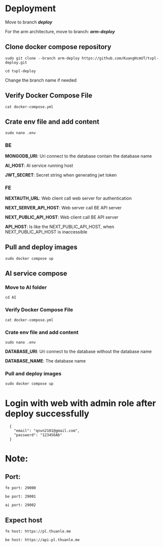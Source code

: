 # Deployment

Move to branch **_deploy_**

For the arm architecture, move to branch: **_arm-deploy_**

## Clone docker compose repository

```
sudo git clone --branch arm-deploy https://github.com/KuangHcmUT/tvpl-deploy.git

cd tvpl-deploy
```

Change the branch name if needed

## Verify Docker Compose File

```
cat docker-compose.yml
```

## Crate env file and add content

```
sudo nano .env
```

### BE

**MONGODB_URI**: Uri connect to the database contain the database name

**AI_HOST**: AI service running host

**JWT_SECRET**: Secret string when generating jwt token

### FE

**NEXTAUTH_URL**: Web client call web server for authentication

**NEXT_SERVER_API_HOST**: Web server call BE API server

**NEXT_PUBLIC_API_HOST**: Web client call BE API server

**API_HOST**: Is like the NEXT_PUBLIC_API_HOST, when NEXT_PUBLIC_API_HOST is inaccessible

## Pull and deploy images

```
sudo docker compose up
```

## AI service compose

### Move to AI folder

```
cd AI
```

### Verify Docker Compose File

```
cat docker-compose.yml
```

### Crate env file and add content

```
sudo nano .env
```

**DATABASE_URI**: Uri connect to the database without the database name

**DATABASE_NAME**: The database name

### Pull and deploy images

```
sudo docker compose up
```

# Login with web with admin role after deploy successfully

```
  {
    "email": "qnvn2101@gmail.com",
    "password": "123456Ab"
  }
```

# Note:

## Port:

    fe port: 29000

    be port: 29001

    ai port: 29002

## Expect host

    fe host: https://pl.thuanle.me

    be host: https://api-pl.thuanle.me
